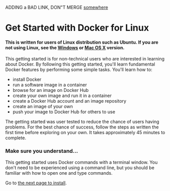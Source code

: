 
ADDING a BAD LINK, DON"T MERGE [somewhere](I_hope_this_does_not_exist.md)

# Get Started with Docker for Linux

#### **This is written for users of Linux distribution such as Ubuntu. If you are not using Linux, see the [Windows](../windows/index.md) or [Mac OS X](../mac/index.md) version.**

This getting started is for non-technical users who are interested in learning about Docker. By following this getting started, you'll learn fundamental Docker features by performing some simple tasks. You'll learn how to:

* install Docker
* run a software image in a container
* browse for an image on Docker Hub
* create your own image and run it in a container
* create a Docker Hub account and an image repository
* create an image of your own
* push your image to Docker Hub for others to use

The getting started was user tested to reduce the chance of users having problems. For the best chance of success, follow the steps as written the first time before exploring on your own. It takes approximately 45 minutes to complete.


### Make sure you understand...

This getting started uses Docker commands with a terminal window. You don't need
to be experienced using a command line, but you should be familiar with how to
open one and type commands.

Go to [the next page to install](step_one.md).


&nbsp;
